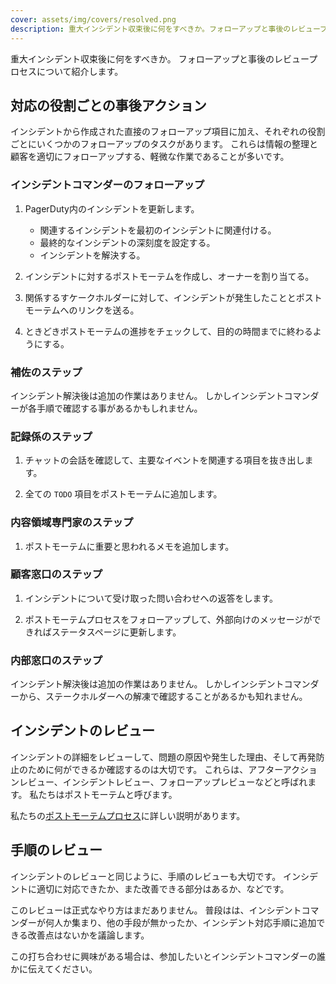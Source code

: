 ```yaml
---
cover: assets/img/covers/resolved.png
description: 重大インシデント収束後に何をすべきか。フォローアップと事後のレビュープロセスについて紹介します。
---
```


重大インシデント収束後に何をすべきか。
フォローアップと事後のレビュープロセスについて紹介します。

## 対応の役割ごとの事後アクション

インシデントから作成された直接のフォローアップ項目に加え、それぞれの役割ごとにいくつかのフォローアップのタスクがあります。
これらは情報の整理と顧客を適切にフォローアップする、軽微な作業であることが多いです。

### インシデントコマンダーのフォローアップ

1. PagerDuty内のインシデントを更新します。
    * 関連するインシデントを最初のインシデントに関連付ける。
    * 最終的なインシデントの深刻度を設定する。
    * インシデントを解決する。

1. インシデントに対するポストモーテムを作成し、オーナーを割り当てる。

1. 関係するすケークホルダーに対して、インシデントが発生したこととポストモーテムへのリンクを送る。

1. ときどきポストモーテムの進捗をチェックして、目的の時間までに終わるようにする。

### 補佐のステップ

インシデント解決後は追加の作業はありません。
しかしインシデントコマンダーが各手順で確認する事があるかもしれません。

### 記録係のステップ

1. チャットの会話を確認して、主要なイベントを関連する項目を抜き出します。

1. 全ての `TODO` 項目をポストモーテムに追加します。

### 内容領域専門家のステップ

1. ポストモーテムに重要と思われるメモを追加します。

### 顧客窓口のステップ

1. インシデントについて受け取った問い合わせへの返答をします。

1. ポストモーテムプロセスをフォローアップして、外部向けのメッセージができればステータスページに更新します。

### 内部窓口のステップ

インシデント解決後は追加の作業はありません。
しかしインシデントコマンダーから、ステークホルダーへの解凍で確認することがあるかも知れません。

## インシデントのレビュー

インシデントの詳細をレビューして、問題の原因や発生した理由、そして再発防止のために何ができるか確認するのは大切です。
これらは、アフターアクションレビュー、インシデントレビュー、フォローアップレビューなどと呼ばれます。
私たちはポストモーテムと呼びます。

私たちの[ポストモーテムプロセス](post_mortem_process.md)に詳しい説明があります。

## 手順のレビュー

インシデントのレビューと同じように、手順のレビューも大切です。
インシデントに適切に対応できたか、また改善できる部分はあるか、などです。

このレビューは正式なやり方はまだありません。
普段はは、インシデントコマンダーが何人か集まり、他の手段が無かったか、インシデント対応手順に追加できる改善点はないかを議論します。

この打ち合わせに興味がある場合は、参加したいとインシデントコマンダーの誰かに伝えてください。
